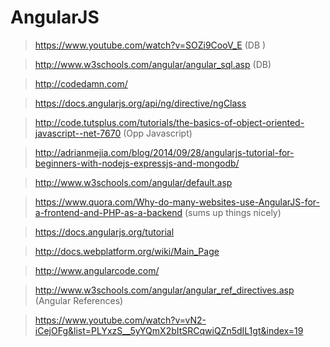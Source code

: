 # AngularJS

>https://www.youtube.com/watch?v=SOZi9CooV_E (DB )

>http://www.w3schools.com/angular/angular_sql.asp (DB)

>http://codedamn.com/

>https://docs.angularjs.org/api/ng/directive/ngClass

>http://code.tutsplus.com/tutorials/the-basics-of-object-oriented-javascript--net-7670 (Opp Javascript)

>http://adrianmejia.com/blog/2014/09/28/angularjs-tutorial-for-beginners-with-nodejs-expressjs-and-mongodb/

>http://www.w3schools.com/angular/default.asp

>https://www.quora.com/Why-do-many-websites-use-AngularJS-for-a-frontend-and-PHP-as-a-backend (sums up things nicely)

>https://docs.angularjs.org/tutorial

>http://docs.webplatform.org/wiki/Main_Page

>http://www.angularcode.com/

>http://www.w3schools.com/angular/angular_ref_directives.asp (Angular References)

>https://www.youtube.com/watch?v=vN2-iCejOFg&list=PLYxzS__5yYQmX2bItSRCqwiQZn5dIL1gt&index=19
